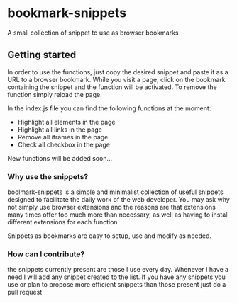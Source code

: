 # bookmark-snippets
A small collection of snippet to use as browser bookmarks

## Getting started
In order to use the functions, just copy the desired snippet and paste it as a URL to a browser bookmark. While you visit a page, click on the bookmark containing the snippet and the function will be activated. To remove the function simply reload the page.

In the index.js file you can find the following functions at the moment:
- Highlight all elements in the page
- Highlight all links in the page
- Remove all iframes in the page
- Check all checkbox in the page

New functions will be added soon...

### Why use the snippets?
boolmark-snippets is a simple and minimalist collection of useful snippets designed to facilitate the daily work of the web developer. You may ask why not simply use browser extensions and the reasons are that extensions many times offer too much more than necessary, as well as having to install different extensions for each function

Snippets as bookmarks are easy to setup, use and modify as needed.

### How can I contribute?
the snippets currently present are those I use every day. Whenever I have a need I will add any snippet created to the list. If you have any snippets you use or plan to propose more efficient snippets than those present just do a pull request
